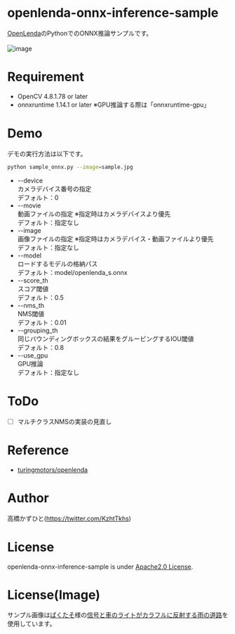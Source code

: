 # openlenda-onnx-inference-sample
[OpenLenda](https://github.com/turingmotors/openlenda)のPythonでのONNX推論サンプルです。<br>
<br>
![image](https://github.com/Kazuhito00/openlenda-onnx-inference-sample/assets/37477845/3965521a-5c9c-4f7b-8a92-3b17ebafb025)

# Requirement 
* OpenCV 4.8.1.78 or later
* onnxruntime 1.14.1 or later ※GPU推論する際は「onnxruntime-gpu」

# Demo
デモの実行方法は以下です。
```bash
python sample_onnx.py --image=sample.jpg
```
* --device<br>
カメラデバイス番号の指定<br>
デフォルト：0
* --movie<br>
動画ファイルの指定 ※指定時はカメラデバイスより優先<br>
デフォルト：指定なし
* --image<br>
画像ファイルの指定 ※指定時はカメラデバイス・動画ファイルより優先<br>
デフォルト：指定なし
* --model<br>
ロードするモデルの格納パス<br>
デフォルト：model/openlenda_s.onnx
* --score_th<br>
スコア閾値<br>
デフォルト：0.5
* --nms_th<br>
NMS閾値<br>
デフォルト：0.01
* --grouping_th<br>
同じバウンディングボックスの結果をグルーピングするIOU閾値<br>
デフォルト：0.8
* --use_gpu<br>
GPU推論<br>
デフォルト：指定なし

# ToDo
* [ ] マルチクラスNMSの実装の見直し

# Reference
* [turingmotors/openlenda](https://github.com/turingmotors/openlenda)

# Author
高橋かずひと(https://twitter.com/KzhtTkhs)
 
# License 
openlenda-onnx-inference-sample is under [Apache2.0 License](LICENSE).

# License(Image)
サンプル画像は[ぱくたそ](https://www.pakutaso.com/)様の[信号と車のライトがカラフルに反射する雨の道路](https://www.pakutaso.com/20230304087post-46153.html)を使用しています。
